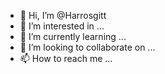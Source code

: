- 👋 Hi, I’m @Harrosgitt
- 👀 I’m interested in ...
- 🌱 I’m currently learning ...
- 💞️ I’m looking to collaborate on ...
- 📫 How to reach me ...

<!---
Harrosgitt/Harrosgitt is a ✨ special ✨ repository because its `README.md` (this file) appears on your GitHub profile.
You can click the Preview link to take a look at your changes.
--->
